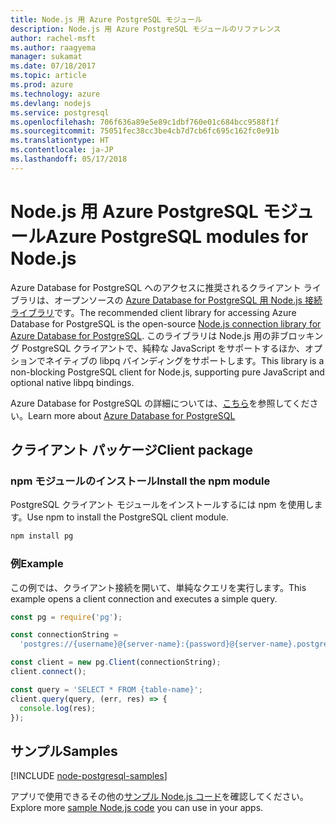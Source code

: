 ```yaml
---
title: Node.js 用 Azure PostgreSQL モジュール
description: Node.js 用 Azure PostgreSQL モジュールのリファレンス
author: rachel-msft
ms.author: raagyema
manager: sukamat
ms.date: 07/18/2017
ms.topic: article
ms.prod: azure
ms.technology: azure
ms.devlang: nodejs
ms.service: postgresql
ms.openlocfilehash: 706f636a89e5e89c1dbf760e01c684bcc9588f1f
ms.sourcegitcommit: 75051fec38cc3be4cb7d7cb6fc695c162fc0e91b
ms.translationtype: HT
ms.contentlocale: ja-JP
ms.lasthandoff: 05/17/2018
---
```

# <a name="azure-postgresql-modules-for-nodejs"></a><span data-ttu-id="1c257-103">Node.js 用 Azure PostgreSQL モジュール</span><span class="sxs-lookup"><span data-stu-id="1c257-103">Azure PostgreSQL modules for Node.js</span></span>

<span data-ttu-id="1c257-104">Azure Database for PostgreSQL へのアクセスに推奨されるクライアント ライブラリは、オープンソースの [Azure Database for PostgreSQL 用 Node.js 接続ライブラリ](https://www.npmjs.com/package/pg)です。</span><span class="sxs-lookup"><span data-stu-id="1c257-104">The recommended client library for accessing Azure Database for PostgreSQL is the open-source [Node.js connection library for Azure Database for PostgreSQL](https://www.npmjs.com/package/pg).</span></span> <span data-ttu-id="1c257-105">このライブラリは Node.js 用の非ブロッキング PostgreSQL クライアントで、純粋な JavaScript をサポートするほか、オプションでネイティブの libpq バインディングをサポートします。</span><span class="sxs-lookup"><span data-stu-id="1c257-105">This library is a non-blocking PostgreSQL client for Node.js, supporting pure JavaScript and optional native libpq bindings.</span></span>

<span data-ttu-id="1c257-106">Azure Database for PostgreSQL の詳細については、[こちら](https://docs.microsoft.com/azure/postgresql/)を参照してください。</span><span class="sxs-lookup"><span data-stu-id="1c257-106">Learn more about [Azure Database for PostgreSQL](https://docs.microsoft.com/azure/postgresql/)</span></span>

## <a name="client-package"></a><span data-ttu-id="1c257-107">クライアント パッケージ</span><span class="sxs-lookup"><span data-stu-id="1c257-107">Client package</span></span>

### <a name="install-the-npm-module"></a><span data-ttu-id="1c257-108">npm モジュールのインストール</span><span class="sxs-lookup"><span data-stu-id="1c257-108">Install the npm module</span></span>

<span data-ttu-id="1c257-109">PostgreSQL クライアント モジュールをインストールするには npm を使用します。</span><span class="sxs-lookup"><span data-stu-id="1c257-109">Use npm to install the PostgreSQL client module.</span></span>

```bash
npm install pg
```   

### <a name="example"></a><span data-ttu-id="1c257-110">例</span><span class="sxs-lookup"><span data-stu-id="1c257-110">Example</span></span>

<span data-ttu-id="1c257-111">この例では、クライアント接続を開いて、単純なクエリを実行します。</span><span class="sxs-lookup"><span data-stu-id="1c257-111">This example opens a client connection and executes a simple query.</span></span>

```javascript
const pg = require('pg');

const connectionString =
  'postgres://{username}@{server-name}:{password}@{server-name}.postgres.database.azure.com:5432/{database-name}?ssl=true';

const client = new pg.Client(connectionString);
client.connect();

const query = 'SELECT * FROM {table-name}';
client.query(query, (err, res) => {
  console.log(res);
});
```

## <a name="samples"></a><span data-ttu-id="1c257-112">サンプル</span><span class="sxs-lookup"><span data-stu-id="1c257-112">Samples</span></span>

[!INCLUDE [node-postgresql-samples](../docs-ref-conceptual/includes/postgresql-samples.md)]

<span data-ttu-id="1c257-113">アプリで使用できるその他の[サンプル Node.js コード](https://azure.microsoft.com/resources/samples/?platform=nodejs)を確認してください。</span><span class="sxs-lookup"><span data-stu-id="1c257-113">Explore more [sample Node.js code](https://azure.microsoft.com/resources/samples/?platform=nodejs) you can use in your apps.</span></span>
